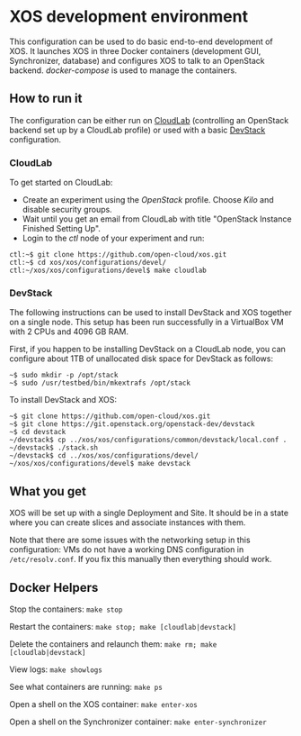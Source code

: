 # XOS development environment

This configuration can be used to do basic end-to-end development of XOS.  It launches
XOS in three Docker containers (development GUI, Synchronizer, database) and configures XOS
to talk to an OpenStack backend.  *docker-compose* is used to manage the containers.

## How to run it

The configuration can be either run on [CloudLab](http://cloudlab.us) (controlling
an OpenStack backend set up by a CloudLab profile) or used with a basic
[DevStack](http://docs.openstack.org/developer/devstack/) configuration.

### CloudLab

To get started on CloudLab:
* Create an experiment using the *OpenStack* profile.  Choose *Kilo* and
disable security groups.
* Wait until you get an email from CloudLab with title "OpenStack Instance Finished Setting Up".
* Login to the *ctl* node of your experiment and run:
```
ctl:~$ git clone https://github.com/open-cloud/xos.git
ctl:~$ cd xos/xos/configurations/devel/
ctl:~/xos/xos/configurations/devel$ make cloudlab
```

### DevStack

The following instructions can be used to install DevStack and XOS together
on a single node.  This setup has been run successfully in a VirtualBox VM
with 2 CPUs and 4096 GB RAM.

First, if you happen to be installing DevStack on a CloudLab node, you can
configure about 1TB of unallocated disk space for DevStack as follows:
```
~$ sudo mkdir -p /opt/stack
~$ sudo /usr/testbed/bin/mkextrafs /opt/stack
```

To install DevStack and XOS:

```
~$ git clone https://github.com/open-cloud/xos.git
~$ git clone https://git.openstack.org/openstack-dev/devstack
~$ cd devstack
~/devstack$ cp ../xos/xos/configurations/common/devstack/local.conf .
~/devstack$ ./stack.sh
~/devstack$ cd ../xos/xos/configurations/devel/
~/xos/xos/configurations/devel$ make devstack
```

## What you get

XOS will be set up with a single Deployment and Site.  It should be in a state where
you can create slices and associate instances with them.

Note that there are some issues with the networking setup in this configuration:
VMs do not have a working DNS configuration in `/etc/resolv.conf`.  If you fix this
manually then everything should work.

## Docker Helpers

Stop the containers: `make stop`

Restart the containers: `make stop; make [cloudlab|devstack]`

Delete the containers and relaunch them: `make rm; make [cloudlab|devstack]`

View logs: `make showlogs`

See what containers are running: `make ps`

Open a shell on the XOS container: `make enter-xos`

Open a shell on the Synchronizer container: `make enter-synchronizer`
